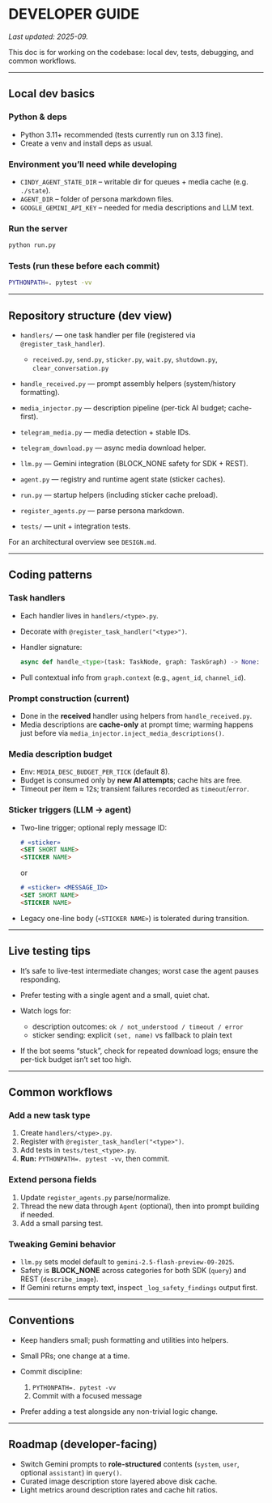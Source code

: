# DEVELOPER GUIDE

_Last updated: 2025-09._

This doc is for working on the codebase: local dev, tests, debugging, and common workflows.

---

## Local dev basics

### Python & deps
- Python 3.11+ recommended (tests currently run on 3.13 fine).
- Create a venv and install deps as usual.

### Environment you’ll need while developing
- `CINDY_AGENT_STATE_DIR` – writable dir for queues + media cache (e.g. `./state`).
- `AGENT_DIR` – folder of persona markdown files.
- `GOOGLE_GEMINI_API_KEY` – needed for media descriptions and LLM text.

### Run the server
```bash
python run.py
````

### Tests (run these **before each commit**)

```bash
PYTHONPATH=. pytest -vv
```

---

## Repository structure (dev view)

* `handlers/` — one task handler per file (registered via `@register_task_handler`).

  * `received.py`, `send.py`, `sticker.py`, `wait.py`, `shutdown.py`, `clear_conversation.py`
* `handle_received.py` — prompt assembly helpers (system/history formatting).
* `media_injector.py` — description pipeline (per-tick AI budget; cache-first).
* `telegram_media.py` — media detection + stable IDs.
* `telegram_download.py` — async media download helper.
* `llm.py` — Gemini integration (BLOCK\_NONE safety for SDK + REST).
* `agent.py` — registry and runtime agent state (sticker caches).
* `run.py` — startup helpers (including sticker cache preload).
* `register_agents.py` — parse persona markdown.
* `tests/` — unit + integration tests.

For an architectural overview see `DESIGN.md`.

---

## Coding patterns

### Task handlers

* Each handler lives in `handlers/<type>.py`.
* Decorate with `@register_task_handler("<type>")`.
* Handler signature:

  ```py
  async def handle_<type>(task: TaskNode, graph: TaskGraph) -> None: ...
  ```
* Pull contextual info from `graph.context` (e.g., `agent_id`, `channel_id`).

### Prompt construction (current)

* Done in the **received** handler using helpers from `handle_received.py`.
* Media descriptions are **cache-only** at prompt time; warming happens just before via `media_injector.inject_media_descriptions()`.

### Media description budget

* Env: `MEDIA_DESC_BUDGET_PER_TICK` (default 8).
* Budget is consumed only by **new AI attempts**; cache hits are free.
* Timeout per item ≈ 12s; transient failures recorded as `timeout`/`error`.

### Sticker triggers (LLM → agent)

* Two-line trigger; optional reply message ID:

  ```markdown
  # «sticker»
  <SET SHORT NAME>
  <STICKER NAME>
  ```

  or

  ```markdown
  # «sticker» <MESSAGE_ID>
  <SET SHORT NAME>
  <STICKER NAME>
  ```
* Legacy one-line body (`<STICKER NAME>`) is tolerated during transition.

---

## Live testing tips

* It’s safe to live-test intermediate changes; worst case the agent pauses responding.
* Prefer testing with a single agent and a small, quiet chat.
* Watch logs for:

  * description outcomes: `ok / not_understood / timeout / error`
  * sticker sending: explicit `(set, name)` vs fallback to plain text
* If the bot seems “stuck”, check for repeated download logs; ensure the per-tick budget isn’t set too high.

---

## Common workflows

### Add a new task type

1. Create `handlers/<type>.py`.
2. Register with `@register_task_handler("<type>")`.
3. Add tests in `tests/test_<type>.py`.
4. **Run:** `PYTHONPATH=. pytest -vv`, then commit.

### Extend persona fields

1. Update `register_agents.py` parse/normalize.
2. Thread the new data through `Agent` (optional), then into prompt building if needed.
3. Add a small parsing test.

### Tweaking Gemini behavior

* `llm.py` sets model default to `gemini-2.5-flash-preview-09-2025`.
* Safety is **BLOCK\_NONE** across categories for both SDK (`query`) and REST (`describe_image`).
* If Gemini returns empty text, inspect `_log_safety_findings` output first.

---

## Conventions

* Keep handlers small; push formatting and utilities into helpers.
* Small PRs; one change at a time.
* Commit discipline:

  1. `PYTHONPATH=. pytest -vv`
  2. Commit with a focused message
* Prefer adding a test alongside any non-trivial logic change.

---

## Roadmap (developer-facing)

* Switch Gemini prompts to **role-structured** contents (`system`, `user`, optional `assistant`) in `query()`.
* Curated image description store layered above disk cache.
* Light metrics around description rates and cache hit ratios.
